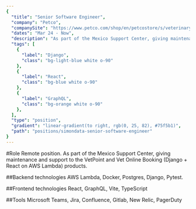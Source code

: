 ```yaml
---
{
  "title": "Senior Software Engineer",
  "company": "Petco",
  "companySite": "https://www.petco.com/shop/en/petcostore/s/veterinary-services",
  "dates": "Mar 24 - Now",
  "description": "As part of the Mexico Support Center, giving maintenance and support to the <strong>VetPoint</strong> and <strong>Vet Online Booking</strong> (Django + React on AWS Lambda) products.",
  "tags": [
    {
      "label": "Django",
      "class": "bg-light-blue white o-90"
    },
    {
      "label": "React",
      "class": "bg-blue white o-90"
    },
    {
      "label": "GraphQL",
      "class": "bg-orange white o-90"
    },
  ],
  "type": "position",
  "gradient": "linear-gradient(to right, rgb(0, 25, 82), #75f5b1)",
  "path": "positions/simondata-senior-software-engineer"
}
---
```

#Role
Remote position. As part of the Mexico Support Center, giving maintenance and support to the VetPoint and Vet Online Booking (Django + React on AWS Lambda) products.

##Backend technologies
AWS Lambda, Docker, Postgres, Django, Pytest.

##Frontend technologies
React, GraphQL, Vite, TypeScript

##Tools
Microsoft Teams, Jira, Confluence, Gitlab, New Relic, PagerDuty
